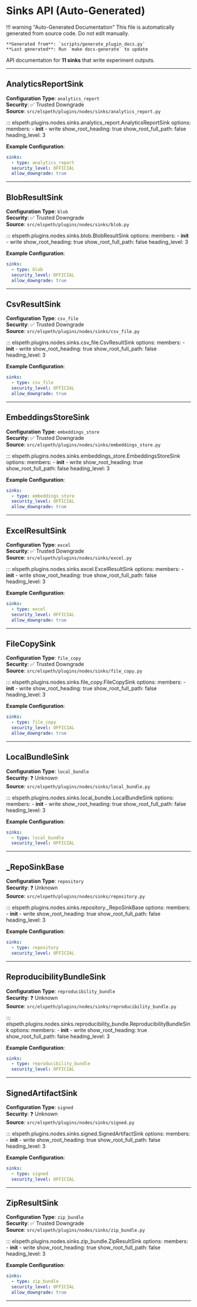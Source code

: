 # Sinks API (Auto-Generated)

!!! warning "Auto-Generated Documentation"
    This file is automatically generated from source code. Do not edit manually.
    
    **Generated from**: `scripts/generate_plugin_docs.py`  
    **Last generated**: Run `make docs-generate` to update

API documentation for **11 sinks** that write experiment outputs.

---

## AnalyticsReportSink

**Configuration Type**: `analytics_report`  
**Security**: ✅ Trusted Downgrade  
**Source**: `src/elspeth/plugins/nodes/sinks/analytics_report.py`

::: elspeth.plugins.nodes.sinks.analytics_report.AnalyticsReportSink
    options:
      members:
        - __init__
        - write
      show_root_heading: true
      show_root_full_path: false
      heading_level: 3

**Example Configuration**:
```yaml
sinks:
  - type: analytics_report
  security_level: OFFICIAL
  allow_downgrade: true
```

---

## BlobResultSink

**Configuration Type**: `blob`  
**Security**: ✅ Trusted Downgrade  
**Source**: `src/elspeth/plugins/nodes/sinks/blob.py`

::: elspeth.plugins.nodes.sinks.blob.BlobResultSink
    options:
      members:
        - __init__
        - write
      show_root_heading: true
      show_root_full_path: false
      heading_level: 3

**Example Configuration**:
```yaml
sinks:
  - type: blob
  security_level: OFFICIAL
  allow_downgrade: true
```

---

## CsvResultSink

**Configuration Type**: `csv_file`  
**Security**: ✅ Trusted Downgrade  
**Source**: `src/elspeth/plugins/nodes/sinks/csv_file.py`

::: elspeth.plugins.nodes.sinks.csv_file.CsvResultSink
    options:
      members:
        - __init__
        - write
      show_root_heading: true
      show_root_full_path: false
      heading_level: 3

**Example Configuration**:
```yaml
sinks:
  - type: csv_file
  security_level: OFFICIAL
  allow_downgrade: true
```

---

## EmbeddingsStoreSink

**Configuration Type**: `embeddings_store`  
**Security**: ✅ Trusted Downgrade  
**Source**: `src/elspeth/plugins/nodes/sinks/embeddings_store.py`

::: elspeth.plugins.nodes.sinks.embeddings_store.EmbeddingsStoreSink
    options:
      members:
        - __init__
        - write
      show_root_heading: true
      show_root_full_path: false
      heading_level: 3

**Example Configuration**:
```yaml
sinks:
  - type: embeddings_store
  security_level: OFFICIAL
  allow_downgrade: true
```

---

## ExcelResultSink

**Configuration Type**: `excel`  
**Security**: ✅ Trusted Downgrade  
**Source**: `src/elspeth/plugins/nodes/sinks/excel.py`

::: elspeth.plugins.nodes.sinks.excel.ExcelResultSink
    options:
      members:
        - __init__
        - write
      show_root_heading: true
      show_root_full_path: false
      heading_level: 3

**Example Configuration**:
```yaml
sinks:
  - type: excel
  security_level: OFFICIAL
  allow_downgrade: true
```

---

## FileCopySink

**Configuration Type**: `file_copy`  
**Security**: ✅ Trusted Downgrade  
**Source**: `src/elspeth/plugins/nodes/sinks/file_copy.py`

::: elspeth.plugins.nodes.sinks.file_copy.FileCopySink
    options:
      members:
        - __init__
        - write
      show_root_heading: true
      show_root_full_path: false
      heading_level: 3

**Example Configuration**:
```yaml
sinks:
  - type: file_copy
  security_level: OFFICIAL
  allow_downgrade: true
```

---

## LocalBundleSink

**Configuration Type**: `local_bundle`  
**Security**: ❓ Unknown  
**Source**: `src/elspeth/plugins/nodes/sinks/local_bundle.py`

::: elspeth.plugins.nodes.sinks.local_bundle.LocalBundleSink
    options:
      members:
        - __init__
        - write
      show_root_heading: true
      show_root_full_path: false
      heading_level: 3

**Example Configuration**:
```yaml
sinks:
  - type: local_bundle
  security_level: OFFICIAL
```

---

## _RepoSinkBase

**Configuration Type**: `repository`  
**Security**: ❓ Unknown  
**Source**: `src/elspeth/plugins/nodes/sinks/repository.py`

::: elspeth.plugins.nodes.sinks.repository._RepoSinkBase
    options:
      members:
        - __init__
        - write
      show_root_heading: true
      show_root_full_path: false
      heading_level: 3

**Example Configuration**:
```yaml
sinks:
  - type: repository
  security_level: OFFICIAL
```

---

## ReproducibilityBundleSink

**Configuration Type**: `reproducibility_bundle`  
**Security**: ❓ Unknown  
**Source**: `src/elspeth/plugins/nodes/sinks/reproducibility_bundle.py`

::: elspeth.plugins.nodes.sinks.reproducibility_bundle.ReproducibilityBundleSink
    options:
      members:
        - __init__
        - write
      show_root_heading: true
      show_root_full_path: false
      heading_level: 3

**Example Configuration**:
```yaml
sinks:
  - type: reproducibility_bundle
  security_level: OFFICIAL
```

---

## SignedArtifactSink

**Configuration Type**: `signed`  
**Security**: ❓ Unknown  
**Source**: `src/elspeth/plugins/nodes/sinks/signed.py`

::: elspeth.plugins.nodes.sinks.signed.SignedArtifactSink
    options:
      members:
        - __init__
        - write
      show_root_heading: true
      show_root_full_path: false
      heading_level: 3

**Example Configuration**:
```yaml
sinks:
  - type: signed
  security_level: OFFICIAL
```

---

## ZipResultSink

**Configuration Type**: `zip_bundle`  
**Security**: ✅ Trusted Downgrade  
**Source**: `src/elspeth/plugins/nodes/sinks/zip_bundle.py`

::: elspeth.plugins.nodes.sinks.zip_bundle.ZipResultSink
    options:
      members:
        - __init__
        - write
      show_root_heading: true
      show_root_full_path: false
      heading_level: 3

**Example Configuration**:
```yaml
sinks:
  - type: zip_bundle
  security_level: OFFICIAL
  allow_downgrade: true
```

---
